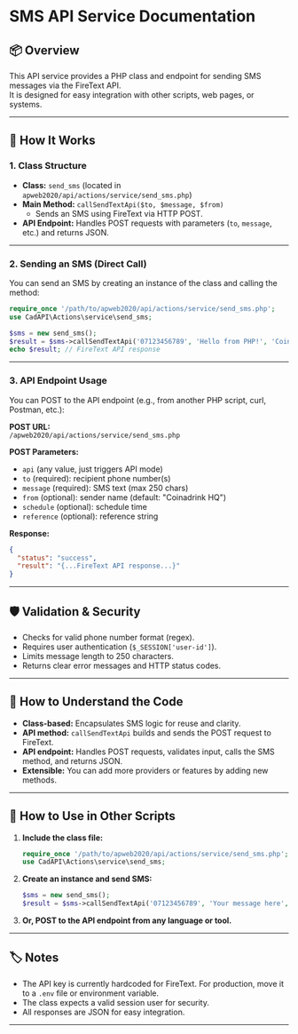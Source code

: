# SMS API Service Documentation

## 📦 Overview

This API service provides a PHP class and endpoint for sending SMS messages via the FireText API.  
It is designed for easy integration with other scripts, web pages, or systems.

---

## 🚀 How It Works

### 1. Class Structure

- **Class:** `send_sms` (located in `apweb2020/api/actions/service/send_sms.php`)
- **Main Method:** `callSendTextApi($to, $message, $from)`
  - Sends an SMS using FireText via HTTP POST.
- **API Endpoint:** Handles POST requests with parameters (`to`, `message`, etc.) and returns JSON.

---

### 2. Sending an SMS (Direct Call)

You can send an SMS by creating an instance of the class and calling the method:

```php
require_once '/path/to/apweb2020/api/actions/service/send_sms.php';
use CadAPI\Actions\service\send_sms;

$sms = new send_sms();
$result = $sms->callSendTextApi('07123456789', 'Hello from PHP!', 'Coinadrink HQ');
echo $result; // FireText API response
```

---

### 3. API Endpoint Usage

You can POST to the API endpoint (e.g., from another PHP script, curl, Postman, etc.):

**POST URL:**  
`/apweb2020/api/actions/service/send_sms.php`

**POST Parameters:**
- `api` (any value, just triggers API mode)
- `to` (required): recipient phone number(s)
- `message` (required): SMS text (max 250 chars)
- `from` (optional): sender name (default: "Coinadrink HQ")
- `schedule` (optional): schedule time
- `reference` (optional): reference string


**Response:**
```json
{
  "status": "success",
  "result": "{...FireText API response...}"
}
```

---

## 🛡️ Validation & Security

- Checks for valid phone number format (regex).
- Requires user authentication (`$_SESSION['user-id']`).
- Limits message length to 250 characters.
- Returns clear error messages and HTTP status codes.

---

## 🧩 How to Understand the Code

- **Class-based:** Encapsulates SMS logic for reuse and clarity.
- **API method:** `callSendTextApi` builds and sends the POST request to FireText.
- **API endpoint:** Handles POST requests, validates input, calls the SMS method, and returns JSON.
- **Extensible:** You can add more providers or features by adding new methods.

---

## 📝 How to Use in Other Scripts

1. **Include the class file:**
   ```php
   require_once '/path/to/apweb2020/api/actions/service/send_sms.php';
   use CadAPI\Actions\service\send_sms;
   ```

2. **Create an instance and send SMS:**
   ```php
   $sms = new send_sms();
   $result = $sms->callSendTextApi('07123456789', 'Your message here', 'Coinadrink HQ');
   ```

3. **Or, POST to the API endpoint from any language or tool.**

---

## 🏷️ Notes

- The API key is currently hardcoded for FireText. For production, move it to a `.env` file or environment variable.
- The class expects a valid session user for security.
- All responses are JSON for easy integration.

---
